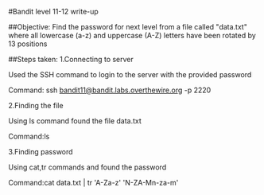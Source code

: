 #Bandit level 11-12 write-up

##Objective: Find the password for next level from a file called "data.txt" where all lowercase (a-z) and uppercase (A-Z) letters have been rotated by 13 positions

##Steps taken: 1.Connecting to server

Used the SSH command to login to the server with the provided password

Command: ssh bandit11@bandit.labs.overthewire.org -p 2220

2.Finding the file

Using ls command found the file data.txt

Command:ls

3.Finding password

Using cat,tr commands and found the password

Command:cat data.txt | tr 'A-Za-z' 'N-ZA-Mn-za-m' 

